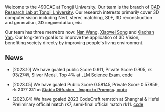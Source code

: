 Welcome to the 490CAD at Tongji University. Our team is the branch of [CAD Research Lab at Tongji University](https://github.com/TJ-CADResearchLab/). Our research interests primarily cover 3D computer vision including Nerf, stereo matching, SDF, 3D reconstruction and generation, 3D segmentation, etc.

Our team has three memebrs now: [Nan Wang](https://github.com/BigCiLeng), [Xiaowei Song](https://github.com/KevinSONG729) and [Xiaohan Yan](https://github.com/Micro-han). Our long-term goal is to improve the application of 3D Vision, benefiting society directly by improving people's living environment.

## News

- [2023.10] We have goaled public Score 0.911, Private Score 0.905, rk 93/2745, Sliver Medal, Top 4% at [LLM Science Exam](https://www.kaggle.com/competitions/kaggle-llm-science-exam?rvi=1). [code](https://github.com/490CAD/LLM4Science)

- [2023.05] We have goaled Public Score 0.58145, Private Score 0.57859, rk 237/1231 at [Stable Diffusion - Image to Prompts](https://www.kaggle.com/competitions/stable-diffusion-image-to-prompts/overview). [code](https://github.com/490CAD/ImagetoPrompts)

- [2023.04] We have goaled 2023 CodeCraft rematch at Shanghai & Hefei Preliminary official match rk7, semi-final official match rk11. [code](https://github.com/490CAD/HUAWEIRobot)
